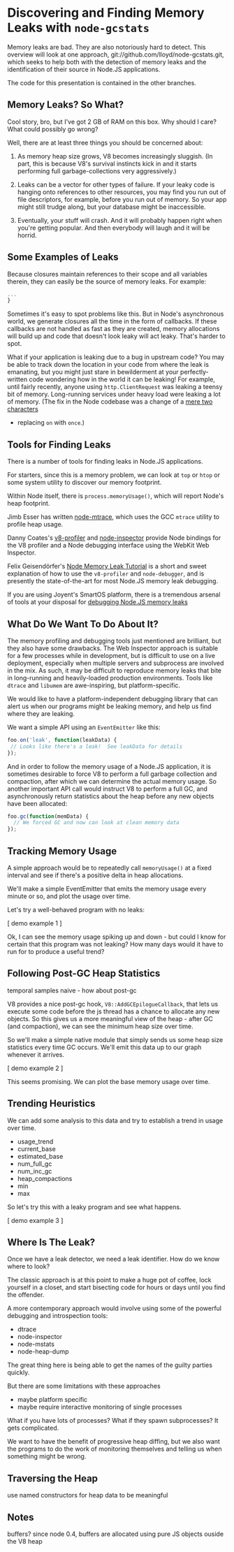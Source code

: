 Discovering and Finding Memory Leaks with `node-gcstats`
========================================================

Memory leaks are bad.  They are also notoriously hard to detect.  This
overview will look at one approach,
git://github.com/lloyd/node-gcstats.git, which seeks to help both with
the detection of memory leaks and the identification of their source
in Node.JS applications.

The code for this presentation is contained in the other branches.

Memory Leaks?  So What?
-----------------------

Cool story, bro, but I've got 2 GB of RAM on this box.  Why should I
care?  What could possibly go wrong?

Well, there are at least three things you should be concerned about:

1. As memory heap size grows, V8 becomes increasingly sluggish.  (In
   part, this is because V8's survival instincts kick in and it starts
   performing full garbage-collections very aggressively.)

2. Leaks can be a vector for other types of failure.  If your leaky
   code is hanging onto references to other resources, you may find
   you run out of file descriptors, for example, before you run out of
   memory.  So your app might still trudge along, but your database
   might be inaccessible.

3. Eventually, your stuff will crash.  And it will probably happen
   right when you're getting popular.  And then everybody will laugh
   and it will be horrid.

Some Examples of Leaks
----------------------

Because closures maintain references to their scope and all variables
therein, they can easily be the source of memory leaks.  For example:

```javascript
...
}
```

Sometimes it's easy to spot problems like this.  But in Node's
asynchronous world, we generate closures all the time in the form of
callbacks.  If these callbacks are not handled as fast as they are
created, memory allocations will build up and code that doesn't look
leaky will act leaky.  That's harder to spot.

What if your application is leaking due to a bug in upstream code?
You may be able to track down the location in your code from where the
leak is emanating, but you might just stare in bewilderment at your
perfectly-written code wondering how in the world it can be leaking!
For example, until fairly recently, anyone using `http.ClientRequest`
was leaking a teensy bit of memory.  Long-running services under heavy
load were leaking a lot of memory.  (The fix in the Node
codebase was a change of a [mere two
characters](https://github.com/vvo/node/commit/e138f76ab243ba3579ac859f08261a721edc20fe)
- replacing `on` with `once`.)


Tools for Finding Leaks
-----------------------

There is a number of tools for finding leaks in Node.JS applications.

For starters, since this is a memory problem, we can look at `top` or
`htop` or some system utility to discover our memory footprint.

Within Node itself, there is `process.memoryUsage()`, which will
report Node's heap footprint.

Jimb Esser has written
[node-mtrace](https://github.com/Jimbly/node-mtrace), which uses the
GCC `mtrace` utility to profile heap usage.

Danny Coates's
[v8-profiler](https://github.com/dannycoates/v8-profiler) and
[node-inspector](https://github.com/dannycoates/node-inspector)
provide Node bindings for the V8 profiler and a Node debugging
interface using the WebKit Web Inspector.

Felix Geisendörfer's [Node Memory Leak
Tutorial](https://github.com/felixge/node-memory-leak-tutorial) is a
short and sweet explanation of how to use the `v8-profiler` and
`node-debugger`, and is presently the state-of-the-art for most
Node.JS memory leak debugging.

If you are using Joyent's SmartOS platform, there is a tremendous
arsenal of tools at your disposal for [debugging Node.JS memory
leaks](http://dtrace.org/blogs/bmc/2012/05/05/debugging-node-js-memory-leaks/)

What Do We Want To Do About It?
-------------------------------

The memory profiling and debugging tools just mentioned are brilliant,
but they also have some drawbacks.  The Web Inspector approach is
suitable for a few processes while in development, but is difficult to
use on a live deployment, especially when multiple servers and
subprocess are involved in the mix.  As such, it may be difficult to
reproduce memory leaks that bite in long-running and heavily-loaded
production environments.  Tools like `dtrace` and `libumem` are
awe-inspiring, but platform-specific.

We would like to have a platform-independent debugging library that
can alert us when our programs might be leaking memory, and help us
find where they are leaking.

We want a simple API using an `EventEmitter` like this:

```javascript
foo.on('leak', function(leakData) {
 // Looks like there's a leak!  See leakData for details
});
```

And in order to follow the memory usage of a Node.JS application, it
is sometimes desirable to force V8 to perform a full garbage
collection and compaction, after which we can determine the actual
memory usage.  So another important API call would instruct V8 to
perform a full GC, and asynchronously return statistics about the heap
before any new objects have been allocated:

```javascript
foo.gc(function(memData) {
  // We forced GC and now can look at clean memory data
});
```

Tracking Memory Usage
---------------------

A simple approach would be to repeatedly call `memoryUsage()` at a fixed
interval and see if there's a positive delta in heap allocations.

We'll make a simple EventEmitter that emits the memory usage every
minute or so, and plot the usage over time.

Let's try a well-behaved program with no leaks:

  [ demo example 1 ]

Ok, I can see the memory usage spiking up and down - but could I know
for certain that this program was not leaking?  How many days would it
have to run for to produce a useful trend?

Following Post-GC Heap Statistics
---------------------------------

temporal samples naive - how about post-gc

V8 provides a nice post-gc hook, `V8::AddGCEpilogueCallback`, that
lets us execute some code before the js thread has a chance to
allocate any new objects.  So this gives us a more meaningful view of
the heap - after GC (and compaction), we can see the minimum heap
size over time.

So we'll make a simple native module that simply sends us some heap
size statistics every time GC occurs.  We'll emit this data up to our
graph whenever it arrives.

[ demo example 2 ]

This seems promising.  We can plot the base memory usage over time.

Trending Heuristics
-------------------

We can add some analysis to this data and try to establish a trend in
usage over time.

- usage_trend
- current_base
- estimated_base
- num_full_gc
- num_inc_gc
- heap_compactions
- min
- max

So let's try this with a leaky program and see what happens.

[ demo example 3 ]

Where Is The Leak?
------------------

Once we have a leak detector, we need a leak identifier.  How do we know where to look?

The classic approach is at this point to make a huge pot of coffee,
lock yourself in a closet, and start bisecting code for hours or days
until you find the offender.

A more contemporary approach would involve using some of the powerful
debugging and introspection tools:

- dtrace
- node-inspector
- node-mstats
- node-heap-dump

The great thing here is being able to get the names of the guilty
parties quickly.

But there are some limitations with these approaches

- maybe platform specific
- maybe require interactive monitoring of single processes

What if you have lots of processes?  What if they spawn subprocesses?
It gets complicated.

We want to have the benefit of progressive heap diffing, but we also
want the programs to do the work of monitoring themselves and telling
us when something might be wrong.

Traversing the Heap
-------------------

use named constructors for heap data to be meaningful

Notes
-----

buffers? 
since node 0.4, buffers are allocated using pure JS objects ouside the V8 heap